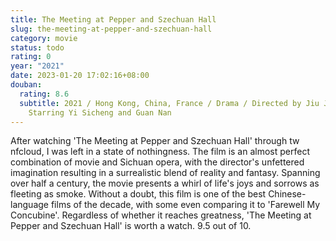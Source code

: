 ```yaml
---
title: The Meeting at Pepper and Szechuan Hall
slug: the-meeting-at-pepper-and-szechuan-hall
category: movie
status: todo
rating: 0
year: "2021"
date: 2023-01-20 17:02:16+08:00
douban:
  rating: 8.6
  subtitle: 2021 / Hong Kong, China, France / Drama / Directed by Jiu Jingjing /
    Starring Yi Sicheng and Guan Nan
---
```


After watching 'The Meeting at Pepper and Szechuan Hall' through tw nfcloud, I was left in a state of nothingness. The film is an almost perfect combination of movie and Sichuan opera, with the director's unfettered imagination resulting in a surrealistic blend of reality and fantasy. Spanning over half a century, the movie presents a whirl of life's joys and sorrows as fleeting as smoke. Without a doubt, this film is one of the best Chinese-language films of the decade, with some even comparing it to 'Farewell My Concubine'. Regardless of whether it reaches greatness, 'The Meeting at Pepper and Szechuan Hall' is worth a watch. 9.5 out of 10.
